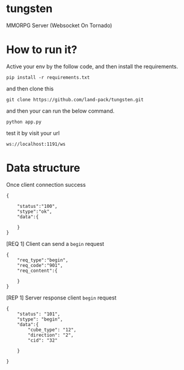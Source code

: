 # tungsten
MMORPG Server (Websocket On Tornado)


How to run it?
=============

Active your env by the follow code, and then install the requirements.

	pip install -r requirements.txt

and then clone this 

	git clone https://github.com/land-pack/tungsten.git

and then your can run the below command.

	python app.py

test it by visit your url

	ws://localhost:1191/ws

Data structure
=============

Once client connection success
    
    {

        "status":"100",
        "stype":"ok",
        "data":{

        }
    }

[REQ 1] Client can send a `begin` request

    {
        "req_type":"begin",
        "req_code":"901",
        "req_content":{

        }
    }

[REP 1] Server response client `begin` request

    {
        "status": "101",
        "stype": "begin",
        "data":{
            "cube_type": "12",
            "direction": "2",
            "cid": "32"

        }

    }

